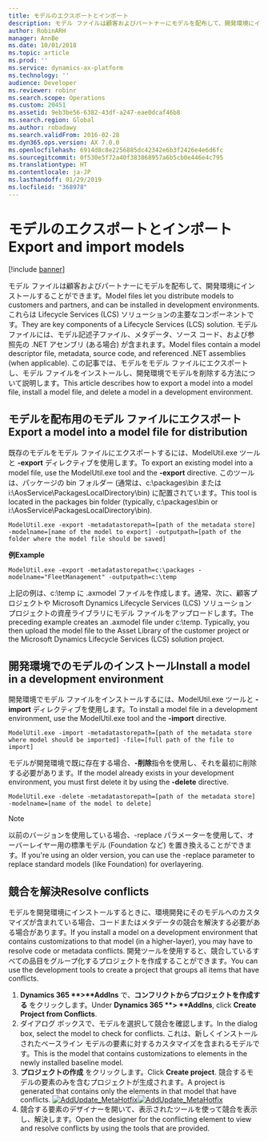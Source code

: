 ```yaml
---
title: モデルのエクスポートとインポート
description: モデル ファイルは顧客およびパートナーにモデルを配布して、開発環境にインストールすることができます。 これらは Lifecycle Services (LCS) ソリューションの主要なコンポーネントです。 モデル ファイルには、モデル記述子ファイル、メタデータ、ソース コード、および参照先の .NET アセンブリ (ある場合) が含まれます。 この記事では、モデルをモデル ファイルにエクスポートし、モデル ファイルをインストールし、開発環境でモデルを削除する方法について説明します。
author: RobinARH
manager: AnnBe
ms.date: 10/01/2018
ms.topic: article
ms.prod: ''
ms.service: dynamics-ax-platform
ms.technology: ''
audience: Developer
ms.reviewer: robinr
ms.search.scope: Operations
ms.custom: 20451
ms.assetid: 9eb3be56-6382-43df-a247-eae0dcaf46b8
ms.search.region: Global
ms.author: robadawy
ms.search.validFrom: 2016-02-28
ms.dyn365.ops.version: AX 7.0.0
ms.openlocfilehash: 6914d8c8e2256885dc42342e6b3f2426e4e6d6fc
ms.sourcegitcommit: 0f530e5f72a40f383868957a6b5cb0e446e4c795
ms.translationtype: HT
ms.contentlocale: ja-JP
ms.lasthandoff: 01/29/2019
ms.locfileid: "368978"
---
```

# <a name="export-and-import-models"></a><span data-ttu-id="d2568-106">モデルのエクスポートとインポート</span><span class="sxs-lookup"><span data-stu-id="d2568-106">Export and import models</span></span>

[!include [banner](../includes/banner.md)]

<span data-ttu-id="d2568-107">モデル ファイルは顧客およびパートナーにモデルを配布して、開発環境にインストールすることができます。</span><span class="sxs-lookup"><span data-stu-id="d2568-107">Model files let you distribute models to customers and partners, and can be installed in development environments.</span></span> <span data-ttu-id="d2568-108">これらは Lifecycle Services (LCS) ソリューションの主要なコンポーネントです。</span><span class="sxs-lookup"><span data-stu-id="d2568-108">They are key components of a Lifecycle Services (LCS) solution.</span></span> <span data-ttu-id="d2568-109">モデル ファイルには、モデル記述子ファイル、メタデータ、ソース コード、および参照先の .NET アセンブリ (ある場合) が含まれます。</span><span class="sxs-lookup"><span data-stu-id="d2568-109">Model files contain a model descriptor file, metadata, source code, and referenced .NET assemblies (when applicable).</span></span> <span data-ttu-id="d2568-110">この記事では、モデルをモデル ファイルにエクスポートし、モデル ファイルをインストールし、開発環境でモデルを削除する方法について説明します。</span><span class="sxs-lookup"><span data-stu-id="d2568-110">This article describes how to export a model into a model file, install a model file, and delete a model in a development environment.</span></span>


<a name="export-a-model-into-a-model-file-for-distribution"></a><span data-ttu-id="d2568-111">モデルを配布用のモデル ファイルにエクスポート</span><span class="sxs-lookup"><span data-stu-id="d2568-111">Export a model into a model file for distribution</span></span>
-------------------------------------------------

<span data-ttu-id="d2568-112">既存のモデルをモデル ファイルにエクスポートするには、ModelUtil.exe ツールと **-export** ディレクティブを使用します。</span><span class="sxs-lookup"><span data-stu-id="d2568-112">To export an existing model into a model file, use the ModelUtil.exe tool and the **-export** directive.</span></span> <span data-ttu-id="d2568-113">このツールは、パッケージの bin フォルダー (通常は、c:\\packages\\bin または i:\\AosService\\PackagesLocalDirectory\\bin) に配置されています。</span><span class="sxs-lookup"><span data-stu-id="d2568-113">This tool is located in the packages bin folder (typically, c:\\packages\\bin or i:\\AosService\\PackagesLocalDirectory\\bin).</span></span>

    ModelUtil.exe -export -metadatastorepath=[path of the metadata store] -modelname=[name of the model to export] -outputpath=[path of the folder where the model file should be saved]

<span data-ttu-id="d2568-114">**例**</span><span class="sxs-lookup"><span data-stu-id="d2568-114">**Example**</span></span>

    ModelUtil.exe -export -metadatastorepath=c:\packages -modelname="FleetManagement" -outputpath=c:\temp

<span data-ttu-id="d2568-115">上記の例は、c:\\temp に .axmodel ファイルを作成します。通常、次に、顧客プロジェクトや Microsoft Dynamics Lifecycle Services (LCS) ソリューション プロジェクトの資産ライブラリにモデル ファイルをアップロードします。</span><span class="sxs-lookup"><span data-stu-id="d2568-115">The preceding example creates an .axmodel file under c:\\temp. Typically, you then upload the model file to the Asset Library of the customer project or the Microsoft Dynamics Lifecycle Services (LCS) solution project.</span></span>

## <a name="install-a-model-in-a-development-environment"></a><span data-ttu-id="d2568-116">開発環境でのモデルのインストール</span><span class="sxs-lookup"><span data-stu-id="d2568-116">Install a model in a development environment</span></span>
<span data-ttu-id="d2568-117">開発環境でモデル ファイルをインストールするには、ModelUtil.exe ツールと **-import** ディレクティブを使用します。</span><span class="sxs-lookup"><span data-stu-id="d2568-117">To install a model file in a development environment, use the ModelUtil.exe tool and the **-import** directive.</span></span>

    ModelUtil.exe -import -metadatastorepath=[path of the metadata store where model should be imported] -file=[full path of the file to import]

<span data-ttu-id="d2568-118">モデルが開発環境で既に存在する場合、**-削除**指令を使用し、それを最初に削除する必要があります。</span><span class="sxs-lookup"><span data-stu-id="d2568-118">If the model already exists in your development environment, you must first delete it by using the **-delete** directive.</span></span>

    ModelUtil.exe -delete -metadatastorepath=[path of the metadata store] -modelname=[name of the model to delete]
    
> [!NOTE]
> <span data-ttu-id="d2568-119">以前のバージョンを使用している場合、-replace パラメーターを使用して、オーバーレイヤー用の標準モデル (Foundation など) を置き換えることができます。</span><span class="sxs-lookup"><span data-stu-id="d2568-119">If you're using an older version, you can use the -replace parameter to replace standard models (like Foundation) for overlayering.</span></span>    

## <a name="resolve-conflicts"></a><span data-ttu-id="d2568-120">競合を解決</span><span class="sxs-lookup"><span data-stu-id="d2568-120">Resolve conflicts</span></span>
<span data-ttu-id="d2568-121">モデルを開発環境にインストールするときに、環境開発にそのモデルへのカスタマイズが含まれている場合、コードまたはメタデータの競合を解決する必要がある場合があります。</span><span class="sxs-lookup"><span data-stu-id="d2568-121">If you install a model on a development environment that contains customizations to that model (in a higher-layer), you may have to resolve code or metadata conflicts.</span></span> <span data-ttu-id="d2568-122">開発ツールを使用すると、競合しているすべての品目をグループ化するプロジェクトを作成することができます。</span><span class="sxs-lookup"><span data-stu-id="d2568-122">You can use the development tools to create a project that groups all items that have conflicts.</span></span>

1. <span data-ttu-id="d2568-123"><strong>Dynamics 365 **&gt;**AddIns</strong> で、<strong>コンフリクトからプロジェクトを作成する</strong> をクリックします。</span><span class="sxs-lookup"><span data-stu-id="d2568-123">Under <strong>Dynamics 365 \*\*&gt; \*\*AddIns</strong>, click <strong>Create Project from Conflicts</strong>.</span></span>
2. <span data-ttu-id="d2568-124">ダイアログ ボックスで、モデルを選択して競合を確認します。</span><span class="sxs-lookup"><span data-stu-id="d2568-124">In the dialog box, select the model to check for conflicts.</span></span> <span data-ttu-id="d2568-125">これは、新しくインストールされたベースライン モデルの要素に対するカスタマイズを含まれるモデルです。</span><span class="sxs-lookup"><span data-stu-id="d2568-125">This is the model that contains customizations to elements in the newly installed baseline model.</span></span>
3. <span data-ttu-id="d2568-126">**プロジェクトの作成** をクリックします。</span><span class="sxs-lookup"><span data-stu-id="d2568-126">Click **Create project**.</span></span> <span data-ttu-id="d2568-127">競合するモデルの要素のみを含むプロジェクトが生成されます。</span><span class="sxs-lookup"><span data-stu-id="d2568-127">A project is generated that contains only the elements in that model that have conflicts.</span></span> <span data-ttu-id="d2568-128">[![AddUpdate\_MetaHotfix](./media/addupdate_metahotfix.png)](./media/addupdate_metahotfix.png)</span><span class="sxs-lookup"><span data-stu-id="d2568-128">[![AddUpdate\_MetaHotfix](./media/addupdate_metahotfix.png)](./media/addupdate_metahotfix.png)</span></span>
4. <span data-ttu-id="d2568-129">競合する要素のデザイナーを開いて、表示されたツールを使って競合を表示し、解決します。</span><span class="sxs-lookup"><span data-stu-id="d2568-129">Open the designer for the conflicting element to view and resolve conflicts by using the tools that are provided.</span></span> 

<!--For an introduction to conflict resolution tools that are available in a development environment, see the [Resolve conflicts using Visual Studio tools](https://mix.office.com/watch/1rl75ei2cs6d7) Microsoft Office Mix.-->




